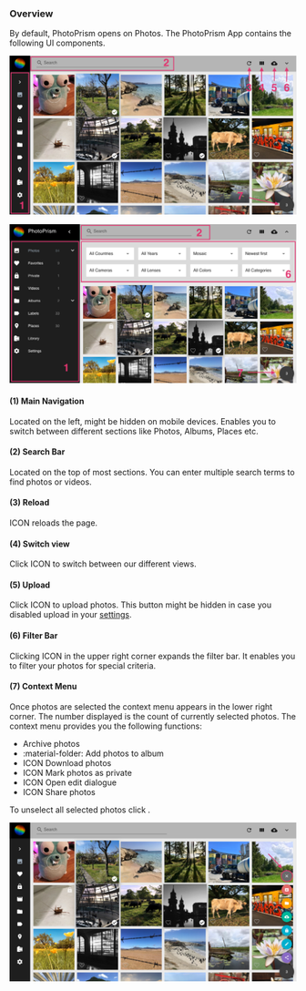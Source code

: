 ### Overview
By default, PhotoPrism opens on Photos. The PhotoPrism App contains the following UI components.

![Screenshot](../img/nav1edited.png)

![Screenshot](../img/nav2edited.png)

#### (1) Main Navigation
Located on the left, might be hidden on mobile devices. Enables you to switch between different sections like Photos, Albums, Places etc.

#### (2) Search Bar
Located on the top of most sections. You can enter multiple search terms to find photos or videos.

#### (3) Reload
ICON reloads the page.

#### (4) Switch view
Click ICON to switch between our different views.

#### (5) Upload
Click ICON to upload photos. This button might be hidden in case you disabled upload in your [settings](settings.md).

#### (6) Filter Bar
Clicking ICON in the upper right corner expands the filter bar. It enables you to filter your photos for special criteria.

#### (7) Context Menu
Once photos are selected the context menu appears in the lower right corner. 
The number displayed is the count of currently selected photos.
The context menu provides you the following functions:

*  Archive photos
* :material-folder: Add photos to album
* ICON Download photos
* ICON Mark photos as private
* ICON Open edit dialogue
* ICON Share photos

To unselect all selected photos click .

![Screenshot](../img/nav3edited.png)

